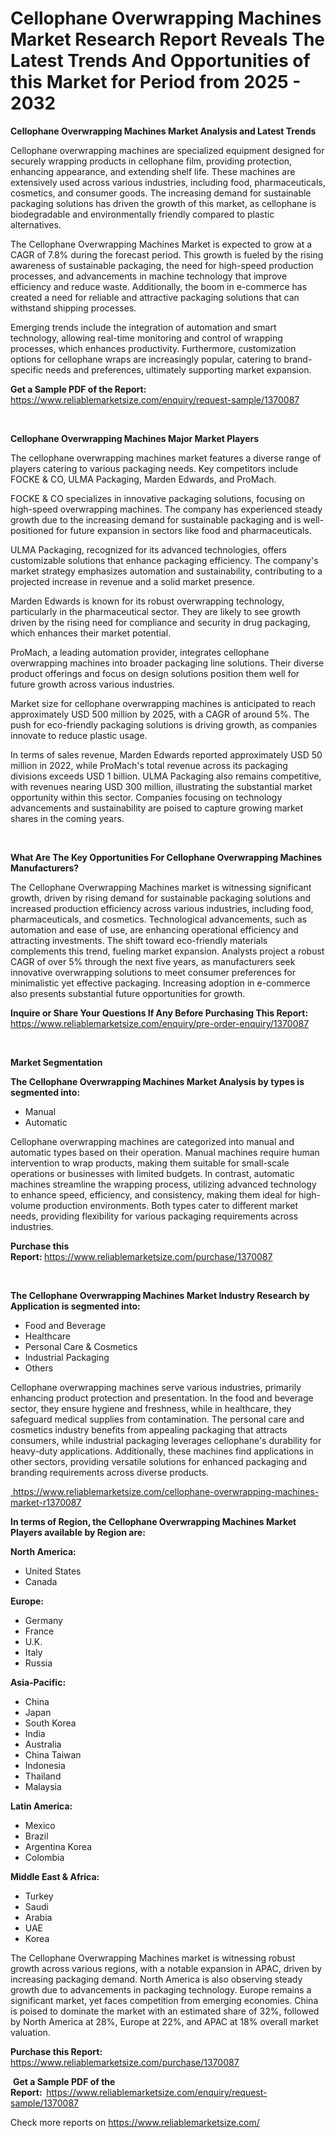 <p><h1>Cellophane Overwrapping Machines Market Research Report Reveals The Latest Trends And Opportunities of this Market for Period from 2025 - 2032</h1></p><p><strong>Cellophane Overwrapping Machines Market Analysis and Latest Trends</strong></p>
<p><p>Cellophane overwrapping machines are specialized equipment designed for securely wrapping products in cellophane film, providing protection, enhancing appearance, and extending shelf life. These machines are extensively used across various industries, including food, pharmaceuticals, cosmetics, and consumer goods. The increasing demand for sustainable packaging solutions has driven the growth of this market, as cellophane is biodegradable and environmentally friendly compared to plastic alternatives.</p><p>The Cellophane Overwrapping Machines Market is expected to grow at a CAGR of 7.8% during the forecast period. This growth is fueled by the rising awareness of sustainable packaging, the need for high-speed production processes, and advancements in machine technology that improve efficiency and reduce waste. Additionally, the boom in e-commerce has created a need for reliable and attractive packaging solutions that can withstand shipping processes. </p><p>Emerging trends include the integration of automation and smart technology, allowing real-time monitoring and control of wrapping processes, which enhances productivity. Furthermore, customization options for cellophane wraps are increasingly popular, catering to brand-specific needs and preferences, ultimately supporting market expansion.</p></p>
<p><strong>Get a Sample PDF of the Report:&nbsp;</strong> <a href="https://www.reliablemarketsize.com/enquiry/request-sample/1370087?utm_campaign=3503&utm_medium=2&utm_source=Github&utm_content=ia&utm_term=22032025&utm_id=cellophane-overwrapping-machines">https://www.reliablemarketsize.com/enquiry/request-sample/1370087</a></p>
<p>&nbsp;</p>
<p><strong>Cellophane Overwrapping Machines Major Market Players</strong></p>
<p><p>The cellophane overwrapping machines market features a diverse range of players catering to various packaging needs. Key competitors include FOCKE & CO, ULMA Packaging, Marden Edwards, and ProMach.</p><p>FOCKE & CO specializes in innovative packaging solutions, focusing on high-speed overwrapping machines. The company has experienced steady growth due to the increasing demand for sustainable packaging and is well-positioned for future expansion in sectors like food and pharmaceuticals.</p><p>ULMA Packaging, recognized for its advanced technologies, offers customizable solutions that enhance packaging efficiency. The company's market strategy emphasizes automation and sustainability, contributing to a projected increase in revenue and a solid market presence.</p><p>Marden Edwards is known for its robust overwrapping technology, particularly in the pharmaceutical sector. They are likely to see growth driven by the rising need for compliance and security in drug packaging, which enhances their market potential.</p><p>ProMach, a leading automation provider, integrates cellophane overwrapping machines into broader packaging line solutions. Their diverse product offerings and focus on design solutions position them well for future growth across various industries.</p><p>Market size for cellophane overwrapping machines is anticipated to reach approximately USD 500 million by 2025, with a CAGR of around 5%. The push for eco-friendly packaging solutions is driving growth, as companies innovate to reduce plastic usage.</p><p>In terms of sales revenue, Marden Edwards reported approximately USD 50 million in 2022, while ProMach's total revenue across its packaging divisions exceeds USD 1 billion. ULMA Packaging also remains competitive, with revenues nearing USD 300 million, illustrating the substantial market opportunity within this sector. Companies focusing on technology advancements and sustainability are poised to capture growing market shares in the coming years.</p></p>
<p>&nbsp;</p>
<p><strong>What Are The Key Opportunities For Cellophane Overwrapping Machines Manufacturers?</strong></p>
<p><p>The Cellophane Overwrapping Machines market is witnessing significant growth, driven by rising demand for sustainable packaging solutions and increased production efficiency across various industries, including food, pharmaceuticals, and cosmetics. Technological advancements, such as automation and ease of use, are enhancing operational efficiency and attracting investments. The shift toward eco-friendly materials complements this trend, fueling market expansion. Analysts project a robust CAGR of over 5% through the next five years, as manufacturers seek innovative overwrapping solutions to meet consumer preferences for minimalistic yet effective packaging. Increasing adoption in e-commerce also presents substantial future opportunities for growth.</p></p>
<p><strong>Inquire or Share Your Questions If Any Before Purchasing This Report:</strong> <a href="https://www.reliablemarketsize.com/enquiry/pre-order-enquiry/1370087?utm_campaign=3503&utm_medium=2&utm_source=Github&utm_content=ia&utm_term=22032025&utm_id=cellophane-overwrapping-machines">https://www.reliablemarketsize.com/enquiry/pre-order-enquiry/1370087</a></p>
<p>&nbsp;</p>
<p><strong>Market Segmentation</strong></p>
<p><strong>The Cellophane Overwrapping Machines Market Analysis by types is segmented into:</strong></p>
<p><ul><li>Manual</li><li>Automatic</li></ul></p>
<p><p>Cellophane overwrapping machines are categorized into manual and automatic types based on their operation. Manual machines require human intervention to wrap products, making them suitable for small-scale operations or businesses with limited budgets. In contrast, automatic machines streamline the wrapping process, utilizing advanced technology to enhance speed, efficiency, and consistency, making them ideal for high-volume production environments. Both types cater to different market needs, providing flexibility for various packaging requirements across industries.</p></p>
<p><strong>Purchase this Report:&nbsp;</strong><a href="https://www.reliablemarketsize.com/purchase/1370087?utm_campaign=3503&utm_medium=2&utm_source=Github&utm_content=ia&utm_term=22032025&utm_id=cellophane-overwrapping-machines">https://www.reliablemarketsize.com/purchase/1370087</a></p>
<p>&nbsp;</p>
<p><strong>The Cellophane Overwrapping Machines Market Industry Research by Application is segmented into:</strong></p>
<p><ul><li>Food and Beverage</li><li>Healthcare</li><li>Personal Care & Cosmetics</li><li>Industrial Packaging</li><li>Others</li></ul></p>
<p><p>Cellophane overwrapping machines serve various industries, primarily enhancing product protection and presentation. In the food and beverage sector, they ensure hygiene and freshness, while in healthcare, they safeguard medical supplies from contamination. The personal care and cosmetics industry benefits from appealing packaging that attracts consumers, while industrial packaging leverages cellophane's durability for heavy-duty applications. Additionally, these machines find applications in other sectors, providing versatile solutions for enhanced packaging and branding requirements across diverse products.</p></p>
<p><a href="https://www.reliablemarketsize.com/cellophane-overwrapping-machines-market-r1370087?utm_campaign=3503&utm_medium=2&utm_source=Github&utm_content=ia&utm_term=22032025&utm_id=cellophane-overwrapping-machines">&nbsp;https://www.reliablemarketsize.com/cellophane-overwrapping-machines-market-r1370087</a></p>
<p><strong>In terms of Region, the Cellophane Overwrapping Machines Market Players available by Region are:</strong></p>
<p>
    <p> <strong> North America: </strong>
        <ul>
            <li>United States</li>
            <li>Canada</li>
        </ul>
        </p> 
    <p> <strong> Europe: </strong>
        <ul>
            <li>Germany</li>
            <li>France</li>
            <li>U.K.</li>
            <li>Italy</li>
            <li>Russia</li>
        </ul>
        </p> 
    <p> <strong> Asia-Pacific: </strong>
        <ul>
            <li>China</li>
            <li>Japan</li>
            <li>South Korea</li>
            <li>India</li>
            <li>Australia</li>
            <li>China Taiwan</li>
            <li>Indonesia</li>
            <li>Thailand</li>
            <li>Malaysia</li>
        </ul>
        </p> 
    <p> <strong> Latin America: </strong>
        <ul>
            <li>Mexico</li>
            <li>Brazil</li>
            <li>Argentina Korea</li>
            <li>Colombia</li>
        </ul>
        </p> 
    <p> <strong> Middle East & Africa: </strong>
        <ul>
            <li>Turkey</li>
            <li>Saudi</li>
            <li>Arabia</li>
            <li>UAE</li>
            <li>Korea</li>
        </ul>
    </p>
    </p>
<p><p>The Cellophane Overwrapping Machines market is witnessing robust growth across various regions, with a notable expansion in APAC, driven by increasing packaging demand. North America is also observing steady growth due to advancements in packaging technology. Europe remains a significant market, yet faces competition from emerging economies. China is poised to dominate the market with an estimated share of 32%, followed by North America at 28%, Europe at 22%, and APAC at 18% overall market valuation.</p></p>
<p><strong>Purchase this Report: </strong><a href="https://www.reliablemarketsize.com/purchase/1370087?utm_campaign=3503&utm_medium=2&utm_source=Github&utm_content=ia&utm_term=22032025&utm_id=cellophane-overwrapping-machines">https://www.reliablemarketsize.com/purchase/1370087</a></p>
<p>&nbsp;<strong>Get a Sample PDF of the Report:&nbsp;&nbsp;</strong><a href="https://www.reliablemarketsize.com/enquiry/request-sample/1370087?utm_campaign=3503&utm_medium=2&utm_source=Github&utm_content=ia&utm_term=22032025&utm_id=cellophane-overwrapping-machines">https://www.reliablemarketsize.com/enquiry/request-sample/1370087</a></p>
<p><strong></strong></p>
<p>Check more reports on <a href="https://www.reliablemarketsize.com/?utm_campaign=3503&utm_medium=2&utm_source=Github&utm_content=ia&utm_term=22032025&utm_id=cellophane-overwrapping-machines">https://www.reliablemarketsize.com/</a></p>